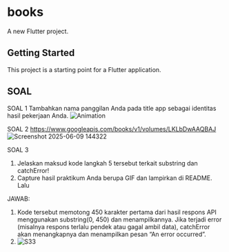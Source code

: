 # books

A new Flutter project.

## Getting Started

This project is a starting point for a Flutter application.

## SOAL

SOAL 1
Tambahkan nama panggilan Anda pada title app sebagai identitas hasil pekerjaan Anda.
![Animation](https://github.com/user-attachments/assets/9e0e4eb4-d925-4a6e-99a8-2ef77d743459)



SOAL 2
https://www.googleapis.com/books/v1/volumes/LKLbDwAAQBAJ
![Screenshot 2025-06-09 144322](https://github.com/user-attachments/assets/99a33255-0b77-4b5c-8c02-cda0eaaaa495)



SOAL 3 
1. Jelaskan maksud kode langkah 5 tersebut terkait substring dan catchError!
2. Capture hasil praktikum Anda berupa GIF dan lampirkan di README. Lalu 

JAWAB:
1.  Kode tersebut memotong 450 karakter pertama dari hasil respons API menggunakan substring(0, 450) dan menampilkannya. Jika terjadi error (misalnya respons terlalu pendek atau gagal ambil data), catchError akan menangkapnya dan menampilkan pesan “An error occurred”.
2.  ![S33](https://github.com/user-attachments/assets/0dd9ac70-396d-4001-803e-ab013184857a)














